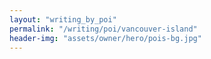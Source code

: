 ```yaml
---
layout: "writing_by_poi"
permalink: "/writing/poi/vancouver-island"
header-img: "assets/owner/hero/pois-bg.jpg"
---
```

